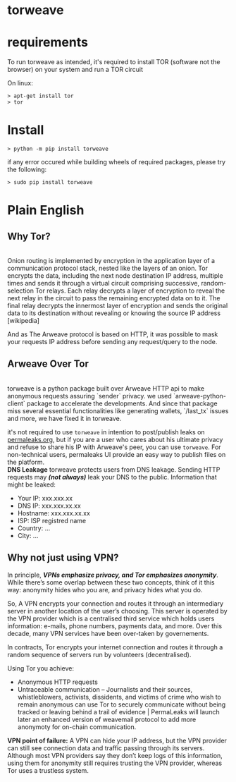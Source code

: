 # torweave

<h1>requirements</h1>
To run torweave as intended, it's required to install TOR (software not the browser) on your system and run a TOR circuit

On linux:
```
> apt-get install tor
> tor
```

<h1>Install</h1>

```
> python -m pip install torweave
```

if any error occured while building wheels of required packages, please try the following:
```
> sudo pip install torweave
```

<h1>Plain English</h1>

<h2>Why Tor?</h2>
<br>
Onion routing is implemented by encryption in the application layer of a communication protocol stack, nested like the layers of an onion. Tor encrypts the data, including the next node destination IP address, multiple times and sends it through a virtual circuit comprising successive, random-selection Tor relays. Each relay decrypts a layer of encryption to reveal the next relay in the circuit to pass the remaining encrypted data on to it. The final relay decrypts the innermost layer of encryption and sends the original data to its destination without revealing or knowing the source IP address [wikipedia]

And as The Arweave protocol is based on HTTP, it was possible to mask your requests IP address before sending any request/query to the node.

<h2>Arweave Over Tor</h2>
<br>
torweave is a python package built over Arweave HTTP api to make anonymous requests assuring `sender` privacy. we used `arweave-python-client` package to accelerate the developments. And since that package miss several essential functionalities like generating wallets, `/last_tx` issues and more, we have fixed it in torweave.

it's not required to use `torweave` in intention to post/publish leaks on <a href="https://permaleaks.org">permaleaks.org</a>, but if you are a user who cares about his ultimate privacy and refuse to share his IP with Arweave's peer, you can use `torweave`. For non-technical users, permaleaks UI provide an easy way to publish files on the platform.
<br>
<b>DNS Leakage</b>
torweave protects users from DNS leakage. Sending HTTP requests may ***(not always)*** leak your DNS to the public.
Information that might be leaked:
- Your IP: xxx.xxx.xx
- DNS IP: xxx.xxx.xx.xx
- Hostname: xxx.xxx.xx.xx
- ISP: ISP registred name
- Country: ...
- City: ...

<h2>Why not just using VPN?</h2>

In principle, ***VPNs emphasize privacy, and Tor emphasizes anonymity***. While there’s some overlap between these two concepts, think of it this way: anonymity hides who you are, and privacy hides what you do.

So, A VPN encrypts your connection and routes it through an intermediary server in another location of the user’s choosing. This server is operated by the VPN provider which is a centralised third service which holds users information: e-mails, phone numbers, payments data, and more. Over this decade, many VPN services have been over-taken by governements.

In contracts, Tor encrypts your internet connection and routes it through a random sequence of servers run by volunteers (decentralised).

Using Tor you achieve:

* Anonymous HTTP requests
* Untraceable communication – Journalists and their sources, whistleblowers, activists, dissidents, and victims of crime who wish to remain anonymous can use Tor to securely communicate without being tracked or leaving behind a trail of evidence | PermaLeaks will launch later an enhanced version of weavemail protocol to add more anonymoty for on-chain communication.

**VPN point of failure:**
A VPN can hide your IP address, but the VPN provider can still see connection data and traffic passing through its servers. Although most VPN providers say they don’t keep logs of this information, using them for anonymity still requires trusting the VPN provider, whereas Tor uses a trustless system.
